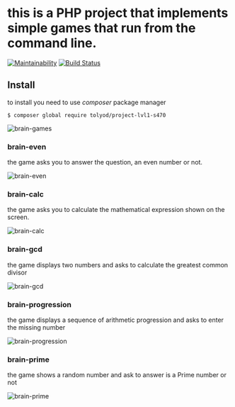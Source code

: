 # this is a PHP project that implements simple games that run from the command line.
[![Maintainability](https://api.codeclimate.com/v1/badges/a99a88d28ad37a79dbf6/maintainability)](https://codeclimate.com/github/codeclimate/codeclimate/maintainability)
[![Build Status](https://travis-ci.org/tolyod/project-lvl1-s470.svg?branch=master)](https://travis-ci.org/tolyod/project-lvl1-s470)
## Install

to install you need to use _composer_ package manager

`$ composer global require tolyod/project-lvl1-s470`

![brain-games](https://tolyod.github.io/images/brain-games.gif)

### brain-even

the game asks you to answer the question, an even number or not.

![brain-even](https://tolyod.github.io/images/brain-even.gif)

### brain-calc

the game asks you to calculate the mathematical expression shown on the screen.

![brain-calc](https://tolyod.github.io/images/brain-calc.gif)

### brain-gcd

the game displays two numbers and asks to calculate the greatest common divisor

![brain-gcd](https://tolyod.github.io/images/brain-gcd.gif)

### brain-progression

the game displays a sequence of arithmetic progression and asks to enter the missing number

![brain-progression](https://tolyod.github.io/images/brain-progression.gif)

### brain-prime

the game shows a random number and ask to answer is a Prime number or not

![brain-prime](https://tolyod.github.io/images/brain-prime.gif)


